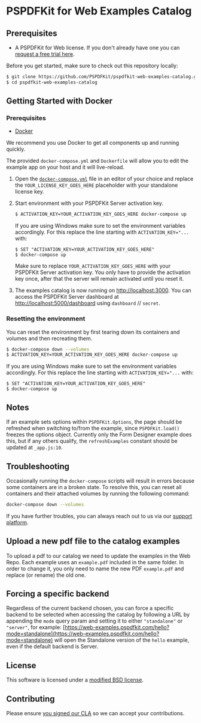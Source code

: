 # PSPDFKit for Web Examples Catalog

## Prerequisites

- A PSPDFKit for Web license. If you don't already have one you can [request a free trial here](https://pspdfkit.com/try/).

Before you get started, make sure to check out this repository locally:

```sh
$ git clone https://github.com/PSPDFKit/pspdfkit-web-examples-catalog.git
$ cd pspdfkit-web-examples-catalog
```

## Getting Started with Docker

### Prerequisites

- [Docker](https://www.docker.com/community-edition)

We recommend you use Docker to get all components up and running quickly.

The provided `docker-compose.yml` and `Dockerfile` will allow you to edit the example app on your
host and it will live-reload.

1. Open the [`docker-compose.yml`](docker-compose.yml) file in an editor of your choice and replace the `YOUR_LICENSE_KEY_GOES_HERE` placeholder with your standalone license key.

2. Start environment with your PSPDFKit Server activation key.

   ```sh
   $ ACTIVATION_KEY=YOUR_ACTIVATION_KEY_GOES_HERE docker-compose up
   ```

   If you are using Windows make sure to set the environment variables accordingly. For this replace the line starting with `ACTIVATION_KEY="...` with:

   ```shell
   $ SET "ACTIVATION_KEY=YOUR_ACTIVATION_KEY_GOES_HERE"
   $ docker-compose up
   ```

   Make sure to replace `YOUR_ACTIVATION_KEY_GOES_HERE` with your PSPDFKit Server activation key. You only have to provide the activation key once, after that the server will remain activated until you reset it.

3. The examples catalog is now running on [http://localhost:3000](http://localhost:3000). You can access the PSPDFKit Server dashboard at [http://localhost:5000/dashboard](http://localhost:5000/dashboard) using `dashboard` // `secret`.

### Resetting the environment

You can reset the environment by first tearing down its containers and volumes and then recreating them.

```sh
$ docker-compose down --volumes
$ ACTIVATION_KEY=YOUR_ACTIVATION_KEY_GOES_HERE docker-compose up
```

If you are using Windows make sure to set the environment variables accordingly. For this replace the line starting with `ACTIVATION_KEY="...` with:

```shell
$ SET "ACTIVATION_KEY=YOUR_ACTIVATION_KEY_GOES_HERE"
$ docker-compose up
```

## Notes

If an example sets options within `PSPDFKit.Options`, the page should be
refreshed when switching to/from the example, since `PSPDFKit.load()` freezes
the options object. Currently only the Form Designer example does this, but if
any others qualify, the `refreshExamples` constant should be updated at
`_app.js:10`.

## Troubleshooting

Occasionally running the `docker-compose` scripts will result in errors because some containers are in a broken state. To resolve this, you can reset all containers and their attached volumes by running the following command:

```sh
docker-compose down --volumes
```

If you have further troubles, you can always reach out to us via our [support platform](https://pspdfkit.com/support/request).

## Upload a new pdf file to the catalog examples

To upload a pdf to our catalog we need to update the examples in the Web Repo.
Each example uses an `example.pdf` included in the same folder. In order to change it, you only need to name the new PDF `example.pdf` and replace (or rename) the old one.

## Forcing a specific backend

Regardless of the current backend chosen, you can force a specific backend to be selected when accessing the catalog by following a URL by appending the `mode` query param and setting it to either `"standalone"` or `"server"`, for example: [https://web-examples.pspdfkit.com/hello?mode=standalone](https://web-examples.pspdfkit.com/hello?mode=standalone) will open the Standalone version of the `hello` example, even if the default backend is Server.

## License

This software is licensed under a [modified BSD license](LICENSE).

## Contributing

Please ensure [you signed our CLA](https://pspdfkit.com/guides/web/current/miscellaneous/contributing/) so we can accept your contributions.
